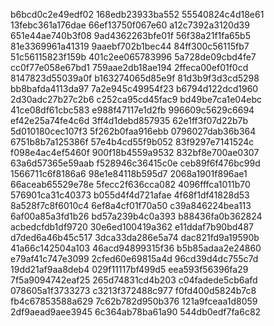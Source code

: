 b6bcd0c2e49edf02
168edb23933ba552
55540824c4d18e61
13febc361a176dae
66ef13750f067e60
a12c7392a3120d39
651e44ae740b3f08
9ad4362263bfe01f
56f38a21f1fa65b5
81e3369961a41319
9aaebf702b1bec44
84ff300c56115fb7
51c56115823f159b
401c2ee065783996
5a728de09cbd4fe7
cc0f77e058e67bd1
759aae2db18ae194
2ffeca00ef01f0cd
8147823d55039a0f
b163274065d85e9f
81d3b9f3d3cd5298
bb8bafda4113da97
7a2e945c49954f23
b6794d122dcd1960
2d30adc27b27c2b6
c252ca95cd45fac9
bd49be7ca1e04ebc
41ce08df61cbc583
e988f47117e1d2fb
996609c5629c6694
ef42e25a74fe4c6d
3ff4d1debd857935
62e1ff3f07d22b7b
5d010180cec107f3
5f262b0faa916ebb
0796027dab36b364
6751b8b7a125386f
57e4b4cd55f9b052
83f9297e7141524c
f098e4ac4ef5460f
900f18b4559a9532
832bf8e700ae0307
63a6d57365e59aab
f528946c36415c0e
ceb89f6f476bc99d
1566711c6f8186a6
98e1e84118b595d7
2068a1901f896ae1
66aceab65529e78e
5fecc2f636cca082
4096fffca1011b70
576901ca31c40373
b055d4f4d721afae
4f68f1df41828d53
8a528f7c8f6010c4
6ef8a4cf01f70a50
c39a846224bea113
6af00a85a3fd1b26
bd57a239b4c0a393
b88436fa0b362824
acbedcfdb1df9720
30e6ed100419a362
e11ddaf7b90bd487
d7ded6a46b45c517
3dca33da286e5a74
dac821fd9a19590b
41a66c142504a103
46acd94899315f36
b5b85adaa2e24860
e79af41c747e3099
2cfed60e69815a4d
96cd39d4dc755c7d
19dd21af9aa8deb4
029f11117bf499d5
eea593f56396fa29
7f5a9094742eaf25
265d74831cd4b203
c04fadede5cb6afd
078605a1f3733273
c3213f372488c977
f0fd400d5824b7c8
fb4c67853588a629
7c62b782d950b376
121a9fceaa1d8059
2df9aead9aee3945
6c364ab78ba61a90
544db0edf7fa6c82
